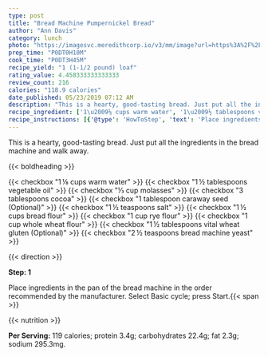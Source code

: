 ```yaml
---
type: post
title: "Bread Machine Pumpernickel Bread"
author: "Ann Davis"
category: lunch
photo: "https://imagesvc.meredithcorp.io/v3/mm/image?url=https%3A%2F%2Fimages.media-allrecipes.com%2Fuserphotos%2F4424449.jpg"
prep_time: "P0DT0H10M"
cook_time: "P0DT3H45M"
recipe_yield: "1 (1-1/2 pound) loaf"
rating_value: 4.458333333333333
review_count: 216
calories: "118.9 calories"
date_published: 05/23/2019 07:12 AM
description: "This is a hearty, good-tasting bread. Just put all the ingredients in the bread machine and walk away."
recipe_ingredient: ['1\u2009⅛ cups warm water', '1\u2009½ tablespoons vegetable oil', '⅓ cup molasses', '3 tablespoons cocoa', '1 tablespoon caraway seed', '1\u2009½ teaspoons salt', '1\u2009½ cups bread flour', '1 cup rye flour', '1 cup whole wheat flour', '1\u2009½ tablespoons vital wheat gluten', '2\u2009½ teaspoons bread machine yeast']
recipe_instructions: [{'@type': 'HowToStep', 'text': 'Place ingredients in the pan of the bread machine in the order recommended by the manufacturer. Select  Basic cycle; press Start.\n'}]
---
```


This is a hearty, good-tasting bread. Just put all the ingredients in the bread machine and walk away. 

{{< boldheading >}}

{{< checkbox "1 ⅛ cups warm water" >}}
{{< checkbox "1 ½ tablespoons vegetable oil" >}}
{{< checkbox "⅓ cup molasses" >}}
{{< checkbox "3 tablespoons cocoa" >}}
{{< checkbox "1 tablespoon caraway seed  (Optional)" >}}
{{< checkbox "1 ½ teaspoons salt" >}}
{{< checkbox "1 ½ cups bread flour" >}}
{{< checkbox "1 cup rye flour" >}}
{{< checkbox "1 cup whole wheat flour" >}}
{{< checkbox "1 ½ tablespoons vital wheat gluten  (Optional)" >}}
{{< checkbox "2 ½ teaspoons bread machine yeast" >}}


{{< direction >}}

**Step: 1**

Place ingredients in the pan of the bread machine in the order recommended by the manufacturer. Select  Basic cycle; press Start.{{< span >}}

{{< nutrition >}}

**Per Serving:** 119 calories; protein 3.4g; carbohydrates 22.4g; fat 2.3g; sodium 295.3mg.